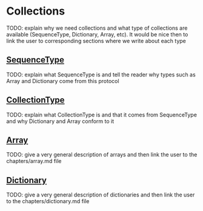 # Collections

TODO: explain why we need collections and what type of collections are available (SequenceType, Dictionary, Array, etc). It would be nice then to link the user to corresponding sections where we write about each type

## [SequenceType](#sequencetype)

TODO: explain what SequenceType is and tell the reader why types such as Array and Dictionary come from this protocol

## [CollectionType](#collectiontype)

TODO: explain what CollectionType is and that it comes from SequenceType and why Dictionary and Array conform to it

## [Array](#array)

TODO: give a very general description of arrays and then link the user to the chapters/array.md file

## [Dictionary](#dictionary)

TODO: give a very general description of dictionaries and then link the user to the chapters/dictionary.md file
